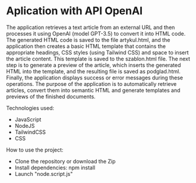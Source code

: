# Aplication with API OpenAI

The application retrieves a text article from an external URL and then processes it using OpenAI (model GPT-3.5) to convert it into HTML code. The generated HTML code is saved to the file artykul.html, and the application then creates a basic HTML template that contains the appropriate headings, CSS styles (using Tailwind CSS) and space to insert the article content. This template is saved to the szablon.html file. The next step is to generate a preview of the article, which inserts the generated HTML into the template, and the resulting file is saved as podglad.html. Finally, the application displays success or error messages during these operations. The purpose of the application is to automatically retrieve articles, convert them into semantic HTML and generate templates and previews of the finished documents.

Technologies used:

- JavaScript
- NodeJS
- TailwindCSS
- CSS

How to use the project:

- Clone the repository or download the Zip
- Install dependencies: npm install
- Launch "node.script.js"
